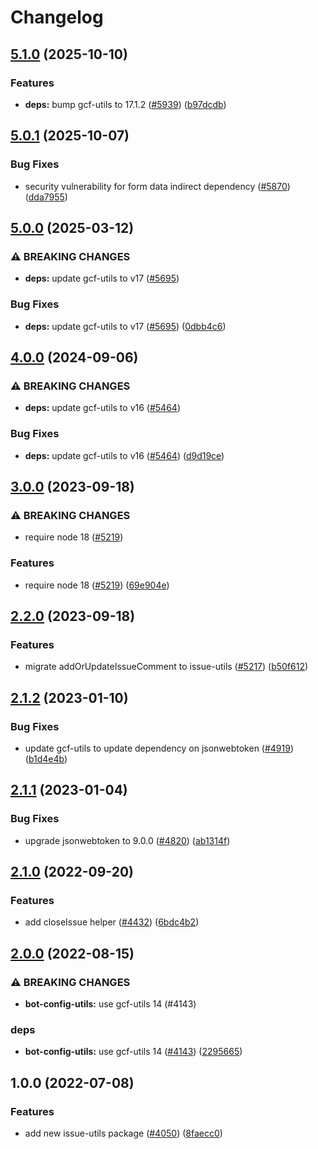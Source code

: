 # Changelog

## [5.1.0](https://github.com/googleapis/repo-automation-bots/compare/issue-utils-v5.0.1...issue-utils-v5.1.0) (2025-10-10)


### Features

* **deps:** bump gcf-utils to 17.1.2 ([#5939](https://github.com/googleapis/repo-automation-bots/issues/5939)) ([b97dcdb](https://github.com/googleapis/repo-automation-bots/commit/b97dcdb57867e885264c42a8c94101c900c814dd))

## [5.0.1](https://github.com/googleapis/repo-automation-bots/compare/issue-utils-v5.0.0...issue-utils-v5.0.1) (2025-10-07)


### Bug Fixes

* security vulnerability for form data indirect dependency ([#5870](https://github.com/googleapis/repo-automation-bots/issues/5870)) ([dda7955](https://github.com/googleapis/repo-automation-bots/commit/dda795521b72510f697e6e3165b38e37102d8930))

## [5.0.0](https://github.com/googleapis/repo-automation-bots/compare/issue-utils-v4.0.0...issue-utils-v5.0.0) (2025-03-12)


### ⚠ BREAKING CHANGES

* **deps:** update gcf-utils to v17 ([#5695](https://github.com/googleapis/repo-automation-bots/issues/5695))

### Bug Fixes

* **deps:** update gcf-utils to v17 ([#5695](https://github.com/googleapis/repo-automation-bots/issues/5695)) ([0dbb4c6](https://github.com/googleapis/repo-automation-bots/commit/0dbb4c697894c78121bc37c37c31ab5d9158c0b6))

## [4.0.0](https://github.com/googleapis/repo-automation-bots/compare/issue-utils-v3.0.0...issue-utils-v4.0.0) (2024-09-06)


### ⚠ BREAKING CHANGES

* **deps:** update gcf-utils to v16 ([#5464](https://github.com/googleapis/repo-automation-bots/issues/5464))

### Bug Fixes

* **deps:** update gcf-utils to v16 ([#5464](https://github.com/googleapis/repo-automation-bots/issues/5464)) ([d9d19ce](https://github.com/googleapis/repo-automation-bots/commit/d9d19ce7a46c7b605ce46dc489c05c16bd8d7c9b))

## [3.0.0](https://github.com/googleapis/repo-automation-bots/compare/issue-utils-v2.2.0...issue-utils-v3.0.0) (2023-09-18)


### ⚠ BREAKING CHANGES

* require node 18 ([#5219](https://github.com/googleapis/repo-automation-bots/issues/5219))

### Features

* require node 18 ([#5219](https://github.com/googleapis/repo-automation-bots/issues/5219)) ([69e904e](https://github.com/googleapis/repo-automation-bots/commit/69e904e17ae8e17a7ffb348ffde73250fb9e1788))

## [2.2.0](https://github.com/googleapis/repo-automation-bots/compare/issue-utils-v2.1.2...issue-utils-v2.2.0) (2023-09-18)


### Features

* migrate addOrUpdateIssueComment to issue-utils ([#5217](https://github.com/googleapis/repo-automation-bots/issues/5217)) ([b50f612](https://github.com/googleapis/repo-automation-bots/commit/b50f612c4a930dada11bae4e85e9b482fa4690f5))

## [2.1.2](https://github.com/googleapis/repo-automation-bots/compare/issue-utils-v2.1.1...issue-utils-v2.1.2) (2023-01-10)


### Bug Fixes

* update gcf-utils to update dependency on jsonwebtoken ([#4919](https://github.com/googleapis/repo-automation-bots/issues/4919)) ([b1d4e4b](https://github.com/googleapis/repo-automation-bots/commit/b1d4e4bb9253420cfa8f8ad13f4ec3e9bb9548a3))

## [2.1.1](https://github.com/googleapis/repo-automation-bots/compare/issue-utils-v2.1.0...issue-utils-v2.1.1) (2023-01-04)


### Bug Fixes

* upgrade jsonwebtoken to 9.0.0 ([#4820](https://github.com/googleapis/repo-automation-bots/issues/4820)) ([ab1314f](https://github.com/googleapis/repo-automation-bots/commit/ab1314f4b72a86ec90ddf785d7a939ff5877153e))

## [2.1.0](https://github.com/googleapis/repo-automation-bots/compare/issue-utils-v2.0.0...issue-utils-v2.1.0) (2022-09-20)


### Features

* add closeIssue helper ([#4432](https://github.com/googleapis/repo-automation-bots/issues/4432)) ([6bdc4b2](https://github.com/googleapis/repo-automation-bots/commit/6bdc4b2adb245e4edc06611029ff2b165c2e282c))

## [2.0.0](https://github.com/googleapis/repo-automation-bots/compare/issue-utils-v1.0.0...issue-utils-v2.0.0) (2022-08-15)


### ⚠ BREAKING CHANGES

* **bot-config-utils:** use gcf-utils 14 (#4143)

### deps

* **bot-config-utils:** use gcf-utils 14 ([#4143](https://github.com/googleapis/repo-automation-bots/issues/4143)) ([2295665](https://github.com/googleapis/repo-automation-bots/commit/22956655ed839268725fa75f1bc11ee856e9e281))

## 1.0.0 (2022-07-08)


### Features

* add new issue-utils package ([#4050](https://github.com/googleapis/repo-automation-bots/issues/4050)) ([8faecc0](https://github.com/googleapis/repo-automation-bots/commit/8faecc0f9742a40f1934eb5cadf21b9fbf4a70a9))
